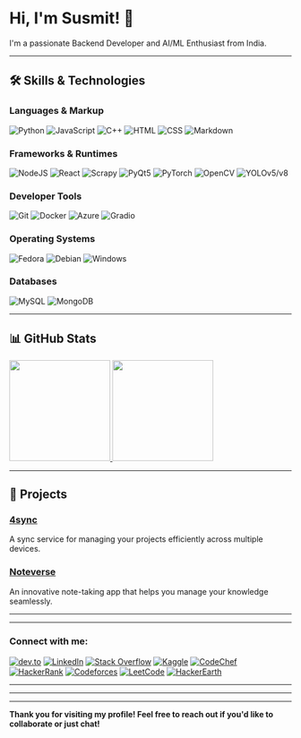 
# Hi, I'm Susmit! 👋

I'm a passionate Backend Developer and AI/ML Enthusiast from India.

---

## 🛠️ Skills & Technologies

### Languages & Markup
![Python](https://img.shields.io/badge/-Python-05122A?style=flat&logo=python)
![JavaScript](https://img.shields.io/badge/-JavaScript-05122A?style=flat&logo=javascript)
![C++](https://img.shields.io/badge/-C++-05122A?style=flat&logo=cplusplus)
![HTML](https://img.shields.io/badge/-HTML-05122A?style=flat&logo=html5)
![CSS](https://img.shields.io/badge/-CSS-05122A?style=flat&logo=css3)
![Markdown](https://img.shields.io/badge/-Markdown-05122A?style=flat&logo=markdown)

### Frameworks & Runtimes
![NodeJS](https://img.shields.io/badge/-Node.js-05122A?style=flat&logo=node.js)
![React](https://img.shields.io/badge/-React-05122A?style=flat&logo=react)
![Scrapy](https://img.shields.io/badge/-Scrapy-05122A?style=flat&logo=scrapy)
![PyQt5](https://img.shields.io/badge/-PyQt5-05122A?style=flat&logo=qt)
![PyTorch](https://img.shields.io/badge/-PyTorch-05122A?style=flat&logo=pytorch)
![OpenCV](https://img.shields.io/badge/-OpenCV-05122A?style=flat&logo=opencv)
![YOLOv5/v8](https://img.shields.io/badge/-YOLOv5/v8-05122A?style=flat&logo=yolo)

### Developer Tools
![Git](https://img.shields.io/badge/-Git-05122A?style=flat&logo=git)
![Docker](https://img.shields.io/badge/-Docker-05122A?style=flat&logo=docker)
![Azure](https://img.shields.io/badge/-Azure-05122A?style=flat&logo=microsoft-azure)
![Gradio](https://img.shields.io/badge/-Gradio-05122A?style=flat&logo=gradio)

### Operating Systems
![Fedora](https://img.shields.io/badge/-Fedora-05122A?style=flat&logo=fedora)
![Debian](https://img.shields.io/badge/-Debian-05122A?style=flat&logo=debian)
![Windows](https://img.shields.io/badge/-Windows-05122A?style=flat&logo=windows)

### Databases
![MySQL](https://img.shields.io/badge/-MySQL-05122A?style=flat&logo=mysql)
![MongoDB](https://img.shields.io/badge/-MongoDB-05122A?style=flat&logo=mongodb)

---

## 📊 GitHub Stats

<a href="https://github-readme-stats.vercel.app/api?username=elfhelm07&show_icons=true&theme=dark&include_all_commits=true&count_private=true&cache_seconds=1800&token=API_token">
  <img height="180em" src="https://github-readme-stats.vercel.app/api?username=elfhelm07&show_icons=true&theme=dark&include_all_commits=true&count_private=true"/>
</a>
<a href="https://github-readme-stats.vercel.app/api/top-langs/?username=elfhelm07&layout=compact&theme=dark">
  <img height="180em" src="https://github-readme-stats.vercel.app/api/top-langs/?username=elfhelm07&layout=compact&theme=dark"/>
</a>

---

## 🌟 Projects

### [4sync](https://github.com/elfhelm07/4sync)
A sync service for managing your projects efficiently across multiple devices.

### [Noteverse](https://github.com/elfhelm07/Noteverse)
An innovative note-taking app that helps you manage your knowledge seamlessly.

---
<!--
## 📝 Blog & Writing

- [My Dev Blog](https://yourbloglink.com): Writing about AI/ML, Backend Development, and more!
-->
---

<h3 align="left">Connect with me:</h3>
<p align="left">
<a href="https://dev.to/a" target="blank"><img align="center" src="https://img.shields.io/badge/-Dev.to-000000?style=flat-square&logo=dev.to&logoColor=white" alt="dev.to" /></a>
<a href="https://www.linkedin.com/in/susmit-kulkarni-5a626124b/" target="blank"><img align="center" src="https://img.shields.io/badge/-LinkedIn-0077B5?style=flat-square&logo=Linkedin&logoColor=white" alt="LinkedIn" /></a>
<a href="https://stackoverflow.com/users/20410464/elfhelm" target="blank"><img align="center" src="https://img.shields.io/badge/-Stack%20Overflow-FE7A16?style=flat-square&logo=stack-overflow&logoColor=white" alt="Stack Overflow" /></a>
<a href="https://kaggle.com/a" target="blank"><img align="center" src="https://img.shields.io/badge/-Kaggle-20BEFF?style=flat-square&logo=Kaggle&logoColor=white" alt="Kaggle" /></a>
<a href="https://www.codechef.com/users/elfhelm" target="blank"><img align="center" src="https://img.shields.io/badge/-CodeChef-5B4638?style=flat-square&logo=codechef&logoColor=white" alt="CodeChef" /></a>
<a href="https://www.hackerrank.com/profile/HR325" target="blank"><img align="center" src="https://img.shields.io/badge/-HackerRank-2EC866?style=flat-square&logo=HackerRank&logoColor=white" alt="HackerRank" /></a>
<a href="https://codeforces.com/profile/a" target="blank"><img align="center" src="https://img.shields.io/badge/-Codeforces-1F8ACB?style=flat-square&logo=codeforces&logoColor=white" alt="Codeforces" /></a>
<a href="https://leetcode.com/u/elfhelm/" target="blank"><img align="center" src="https://img.shields.io/badge/-LeetCode-FFA116?style=flat-square&logo=leetcode&logoColor=white" alt="LeetCode" /></a>
<a href="https://www.hackerearth.com/a" target="blank"><img align="center" src="https://img.shields.io/badge/-HackerEarth-323754?style=flat-square&logo=hackerearth&logoColor=white" alt="HackerEarth" /></a>
</p>


---
<!--
## 🏆 Achievements

[![Codechef](https://img.shields.io/badge/Codechef-%230A0A0A.svg?style=for-the-badge&logo=codechef&logoColor=white)](https://www.codechef.com/users/elfhelm)
[![HackerEarth](https://img.shields.io/badge/HackerEarth-%232C3454.svg?style=for-the-badge&logo=hackerearth)](https://www.hackerearth.com/@yourusername)
[![LeetCode](https://img.shields.io/badge/LeetCode-%23FFA116.svg?style=for-the-badge&logo=leetcode&logoColor=white)](https://leetcode.com/u/elfhelm/)
-->
---
<!--
## 💬 Quote

![Quote](./quote.png)-->
<!--## 💬 Quote

![Quote](https://zenquotes.io/api/random/3d.png)-->


---

**Thank you for visiting my profile! Feel free to reach out if you'd like to collaborate or just chat!**
